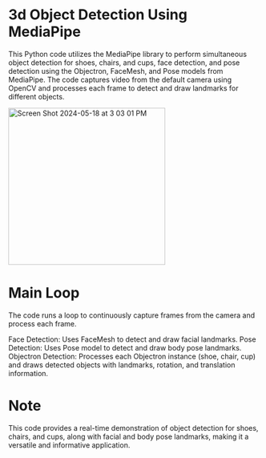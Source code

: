 # 3d Object Detection Using MediaPipe

This Python code utilizes the MediaPipe library to perform simultaneous object detection for shoes, chairs, and cups, face detection, and pose detection using the Objectron, FaceMesh, and Pose models from MediaPipe. The code captures video from the default camera using OpenCV and processes each frame to detect and draw landmarks for different objects.

<img width="313" alt="Screen Shot 2024-05-18 at 3 03 01 PM" src="https://github.com/ruchisharma06/3dObjectDetection/assets/116240606/897b891a-3368-4445-b077-df0add7867e7">


# Main Loop

The code runs a loop to continuously capture frames from the camera and process each frame.

Face Detection:
Uses FaceMesh to detect and draw facial landmarks.
Pose Detection:
Uses Pose model to detect and draw body pose landmarks.
Objectron Detection:
Processes each Objectron instance (shoe, chair, cup) and draws detected objects with landmarks, rotation, and translation information.

# Note

This code provides a real-time demonstration of object detection for shoes, chairs, and cups, along with facial and body pose landmarks, making it a versatile and informative application.


